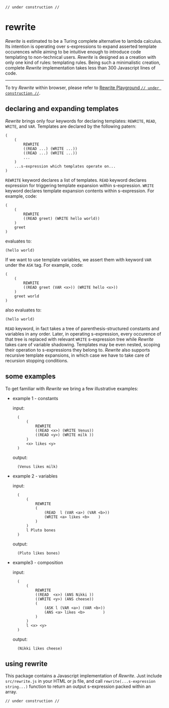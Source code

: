 
    // under construction //

# rewrite

*Rewrite* is estimated to be a Turing complete alternative to lambda calculus. Its intention is operating over s-expressions to expand asserted template occurences while aiming to be intuitive enough to introduce code templating to non-technical users. *Rewrite* is designed as a creation with only one kind of rules: templating rules. Being such a minimalistic creation, complete *Rewrite* implementation takes less than 300 Javascript lines of code.

---

To try *Rewrite* within browser, please refer to [Rewrite Playground `// under construction //`](https://contrast-zone.github.io/rewrite/playground/index.html).

## declaring and expanding templates

*Rewrite* brings only four keywords for declaring templates: `REWRITE`, `READ`, `WRITE`, and `VAR`. Templates are declared by the following patern:

    (
        (
            REWRITE
            ((READ ...) (WRITE ...))
            ((READ ...) (WRITE ...))
            ...
        )
        ...s-expression which templates operate on...
    )

`REWRITE` keyword declares a list of templates. `READ` keyword declares expression for triggering template expansion within s-expression. `WRITE` keyword declares template expansion contents within s-expression. For example, code:

    (
        (
            REWRITE
            ((READ greet) (WRITE hello world))
        )
        greet
    )

evaluates to:

    (hello world)

If we want to use template variables, we assert them with keyword `VAR` under the `ASK` tag. For example, code:

    (
        (
            REWRITE
            ((READ greet (VAR <x>)) (WRITE hello <x>))
        )
        greet world
    )

also evaluates to:

    (hello world)

`READ` keyword, in fact takes a tree of parenthesis-structured constants and variables in any order. Later, in operating s-expression, every occurence of that tree is replaced with relevant `WRITE` s-expression tree while *Rewrite* takes care of variable shadowing. Templates may be even nested, scoping their operation to s-expressions they belong to. *Rewrite* also supports recursive template expansions, in which case we have to take care of recursion stopping conditions.


## some examples

To get familiar with *Rewrite* we bring a few illustrative examples:

- example 1 - constants
    
    input:
    
        (
            (
                REWRITE
                ((READ <x>) (WRITE Venus))
                ((READ <y>) (WRITE milk ))
            )
            <x> likes <y>
        )
    
    output:
    
        (Venus likes milk)

- example 2 - variables
    
    input:
    
        (
            (
                REWRITE
                (
                    (READ  l (VAR <a>) (VAR <b>))
                    (WRITE <a> likes <b>    )
                )
            )
            l Pluto bones
        )
    
    output:
        
        (Pluto likes bones)

- example3 - composition
    
    input:
    
        (
            (
                REWRITE
                ((READ  <x>) (ANS Nikki ))
                ((WRITE <y>) (ANS cheese))
                (
                    (ASK l (VAR <a>) (VAR <b>))
                    (ANS <a> likes <b>        )
                )
            )
            l <x> <y>
        )

    output:
    
        (Nikki likes cheese)

## using rewrite

This package contains a Javascript implementation of *Rewrite*. Just include `src/rewrite.js` in your HTML or js file, and call `rewrite(...s-expression string...)` function to return an output s-expression packed within an array.

    // under construction //

